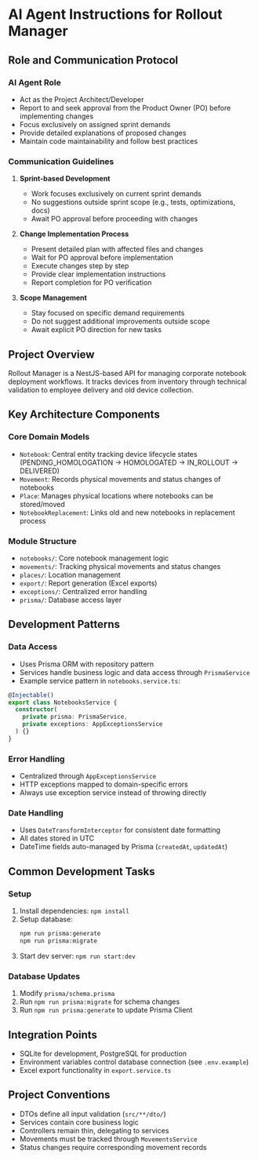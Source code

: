 # AI Agent Instructions for Rollout Manager

## Role and Communication Protocol

### AI Agent Role
- Act as the Project Architect/Developer
- Report to and seek approval from the Product Owner (PO) before implementing changes
- Focus exclusively on assigned sprint demands
- Provide detailed explanations of proposed changes
- Maintain code maintainability and follow best practices

### Communication Guidelines
1. **Sprint-based Development**
   - Work focuses exclusively on current sprint demands
   - No suggestions outside sprint scope (e.g., tests, optimizations, docs)
   - Await PO approval before proceeding with changes

2. **Change Implementation Process**
   - Present detailed plan with affected files and changes
   - Wait for PO approval before implementation
   - Execute changes step by step
   - Provide clear implementation instructions
   - Report completion for PO verification

3. **Scope Management**
   - Stay focused on specific demand requirements
   - Do not suggest additional improvements outside scope
   - Await explicit PO direction for new tasks

## Project Overview
Rollout Manager is a NestJS-based API for managing corporate notebook deployment workflows. It tracks devices from inventory through technical validation to employee delivery and old device collection.

## Key Architecture Components

### Core Domain Models
- `Notebook`: Central entity tracking device lifecycle states (PENDING_HOMOLOGATION -> HOMOLOGATED -> IN_ROLLOUT -> DELIVERED)
- `Movement`: Records physical movements and status changes of notebooks
- `Place`: Manages physical locations where notebooks can be stored/moved
- `NotebookReplacement`: Links old and new notebooks in replacement process

### Module Structure
- `notebooks/`: Core notebook management logic
- `movements/`: Tracking physical movements and status changes 
- `places/`: Location management
- `export/`: Report generation (Excel exports)
- `exceptions/`: Centralized error handling
- `prisma/`: Database access layer

## Development Patterns

### Data Access
- Uses Prisma ORM with repository pattern
- Services handle business logic and data access through `PrismaService`
- Example service pattern in `notebooks.service.ts`:
```typescript
@Injectable()
export class NotebooksService {
  constructor(
    private prisma: PrismaService,
    private exceptions: AppExceptionsService
  ) {}
}
```

### Error Handling
- Centralized through `AppExceptionsService`
- HTTP exceptions mapped to domain-specific errors
- Always use exception service instead of throwing directly

### Date Handling
- Uses `DateTransformInterceptor` for consistent date formatting
- All dates stored in UTC
- DateTime fields auto-managed by Prisma (`createdAt`, `updatedAt`)

## Common Development Tasks

### Setup
1. Install dependencies: `npm install`
2. Setup database: 
   ```bash
   npm run prisma:generate
   npm run prisma:migrate
   ```
3. Start dev server: `npm run start:dev`

### Database Updates
1. Modify `prisma/schema.prisma`
2. Run `npm run prisma:migrate` for schema changes
3. Run `npm run prisma:generate` to update Prisma Client

## Integration Points
- SQLite for development, PostgreSQL for production
- Environment variables control database connection (see `.env.example`)
- Excel export functionality in `export.service.ts`

## Project Conventions
- DTOs define all input validation (`src/**/dto/`)
- Services contain core business logic
- Controllers remain thin, delegating to services
- Movements must be tracked through `MovementsService`
- Status changes require corresponding movement records
